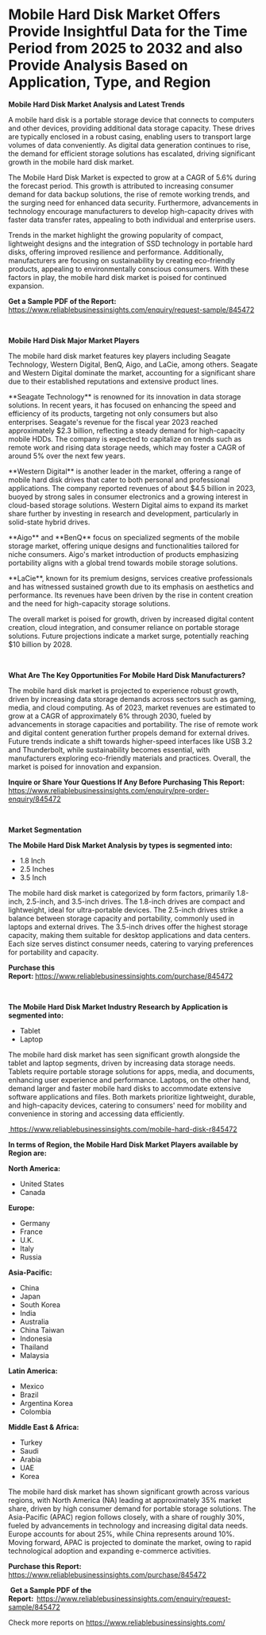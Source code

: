 <p><h1>Mobile Hard Disk Market Offers Provide Insightful Data for the Time Period from 2025 to 2032 and also Provide Analysis Based on Application, Type, and Region</h1></p><p><strong>Mobile Hard Disk Market Analysis and Latest Trends</strong></p>
<p><p>A mobile hard disk is a portable storage device that connects to computers and other devices, providing additional data storage capacity. These drives are typically enclosed in a robust casing, enabling users to transport large volumes of data conveniently. As digital data generation continues to rise, the demand for efficient storage solutions has escalated, driving significant growth in the mobile hard disk market.</p><p>The Mobile Hard Disk Market is expected to grow at a CAGR of 5.6% during the forecast period. This growth is attributed to increasing consumer demand for data backup solutions, the rise of remote working trends, and the surging need for enhanced data security. Furthermore, advancements in technology encourage manufacturers to develop high-capacity drives with faster data transfer rates, appealing to both individual and enterprise users.</p><p>Trends in the market highlight the growing popularity of compact, lightweight designs and the integration of SSD technology in portable hard disks, offering improved resilience and performance. Additionally, manufacturers are focusing on sustainability by creating eco-friendly products, appealing to environmentally conscious consumers. With these factors in play, the mobile hard disk market is poised for continued expansion.</p></p>
<p><strong>Get a Sample PDF of the Report:&nbsp;</strong> <a href="https://www.reliablebusinessinsights.com/enquiry/request-sample/845472?utm_campaign=2109&utm_medium=2&utm_source=Github&utm_content=ia&utm_term=10022025&utm_id=mobile-hard-disk">https://www.reliablebusinessinsights.com/enquiry/request-sample/845472</a></p>
<p>&nbsp;</p>
<p><strong>Mobile Hard Disk Major Market Players</strong></p>
<p><p>The mobile hard disk market features key players including Seagate Technology, Western Digital, BenQ, Aigo, and LaCie, among others. Seagate and Western Digital dominate the market, accounting for a significant share due to their established reputations and extensive product lines. </p><p>**Seagate Technology** is renowned for its innovation in data storage solutions. In recent years, it has focused on enhancing the speed and efficiency of its products, targeting not only consumers but also enterprises. Seagate's revenue for the fiscal year 2023 reached approximately $2.3 billion, reflecting a steady demand for high-capacity mobile HDDs. The company is expected to capitalize on trends such as remote work and rising data storage needs, which may foster a CAGR of around 5% over the next few years.</p><p>**Western Digital** is another leader in the market, offering a range of mobile hard disk drives that cater to both personal and professional applications. The company reported revenues of about $4.5 billion in 2023, buoyed by strong sales in consumer electronics and a growing interest in cloud-based storage solutions. Western Digital aims to expand its market share further by investing in research and development, particularly in solid-state hybrid drives.</p><p>**Aigo** and **BenQ** focus on specialized segments of the mobile storage market, offering unique designs and functionalities tailored for niche consumers. Aigo's market introduction of products emphasizing portability aligns with a global trend towards mobile storage solutions.</p><p>**LaCie**, known for its premium designs, services creative professionals and has witnessed sustained growth due to its emphasis on aesthetics and performance. Its revenues have been driven by the rise in content creation and the need for high-capacity storage solutions.</p><p>The overall market is poised for growth, driven by increased digital content creation, cloud integration, and consumer reliance on portable storage solutions. Future projections indicate a market surge, potentially reaching $10 billion by 2028.</p></p>
<p>&nbsp;</p>
<p><strong>What Are The Key Opportunities For Mobile Hard Disk Manufacturers?</strong></p>
<p><p>The mobile hard disk market is projected to experience robust growth, driven by increasing data storage demands across sectors such as gaming, media, and cloud computing. As of 2023, market revenues are estimated to grow at a CAGR of approximately 6% through 2030, fueled by advancements in storage capacities and portability. The rise of remote work and digital content generation further propels demand for external drives. Future trends indicate a shift towards higher-speed interfaces like USB 3.2 and Thunderbolt, while sustainability becomes essential, with manufacturers exploring eco-friendly materials and practices. Overall, the market is poised for innovation and expansion.</p></p>
<p><strong>Inquire or Share Your Questions If Any Before Purchasing This Report:</strong> <a href="https://www.reliablebusinessinsights.com/enquiry/pre-order-enquiry/845472?utm_campaign=2109&utm_medium=2&utm_source=Github&utm_content=ia&utm_term=10022025&utm_id=mobile-hard-disk">https://www.reliablebusinessinsights.com/enquiry/pre-order-enquiry/845472</a></p>
<p>&nbsp;</p>
<p><strong>Market Segmentation</strong></p>
<p><strong>The Mobile Hard Disk Market Analysis by types is segmented into:</strong></p>
<p><ul><li>1.8 Inch</li><li>2.5 Inches</li><li>3.5 Inch</li></ul></p>
<p><p>The mobile hard disk market is categorized by form factors, primarily 1.8-inch, 2.5-inch, and 3.5-inch drives. The 1.8-inch drives are compact and lightweight, ideal for ultra-portable devices. The 2.5-inch drives strike a balance between storage capacity and portability, commonly used in laptops and external drives. The 3.5-inch drives offer the highest storage capacity, making them suitable for desktop applications and data centers. Each size serves distinct consumer needs, catering to varying preferences for portability and capacity.</p></p>
<p><strong>Purchase this Report:&nbsp;</strong><a href="https://www.reliablebusinessinsights.com/purchase/845472?utm_campaign=2109&utm_medium=2&utm_source=Github&utm_content=ia&utm_term=10022025&utm_id=mobile-hard-disk">https://www.reliablebusinessinsights.com/purchase/845472</a></p>
<p>&nbsp;</p>
<p><strong>The Mobile Hard Disk Market Industry Research by Application is segmented into:</strong></p>
<p><ul><li>Tablet</li><li>Laptop</li></ul></p>
<p><p>The mobile hard disk market has seen significant growth alongside the tablet and laptop segments, driven by increasing data storage needs. Tablets require portable storage solutions for apps, media, and documents, enhancing user experience and performance. Laptops, on the other hand, demand larger and faster mobile hard disks to accommodate extensive software applications and files. Both markets prioritize lightweight, durable, and high-capacity devices, catering to consumers' need for mobility and convenience in storing and accessing data efficiently.</p></p>
<p><a href="https://www.reliablebusinessinsights.com/mobile-hard-disk-r845472?utm_campaign=2109&utm_medium=2&utm_source=Github&utm_content=ia&utm_term=10022025&utm_id=mobile-hard-disk">&nbsp;https://www.reliablebusinessinsights.com/mobile-hard-disk-r845472</a></p>
<p><strong>In terms of Region, the Mobile Hard Disk Market Players available by Region are:</strong></p>
<p>
    <p> <strong> North America: </strong>
        <ul>
            <li>United States</li>
            <li>Canada</li>
        </ul>
        </p> 
    <p> <strong> Europe: </strong>
        <ul>
            <li>Germany</li>
            <li>France</li>
            <li>U.K.</li>
            <li>Italy</li>
            <li>Russia</li>
        </ul>
        </p> 
    <p> <strong> Asia-Pacific: </strong>
        <ul>
            <li>China</li>
            <li>Japan</li>
            <li>South Korea</li>
            <li>India</li>
            <li>Australia</li>
            <li>China Taiwan</li>
            <li>Indonesia</li>
            <li>Thailand</li>
            <li>Malaysia</li>
        </ul>
        </p> 
    <p> <strong> Latin America: </strong>
        <ul>
            <li>Mexico</li>
            <li>Brazil</li>
            <li>Argentina Korea</li>
            <li>Colombia</li>
        </ul>
        </p> 
    <p> <strong> Middle East & Africa: </strong>
        <ul>
            <li>Turkey</li>
            <li>Saudi</li>
            <li>Arabia</li>
            <li>UAE</li>
            <li>Korea</li>
        </ul>
    </p>
    </p>
<p><p>The mobile hard disk market has shown significant growth across various regions, with North America (NA) leading at approximately 35% market share, driven by high consumer demand for portable storage solutions. The Asia-Pacific (APAC) region follows closely, with a share of roughly 30%, fueled by advancements in technology and increasing digital data needs. Europe accounts for about 25%, while China represents around 10%. Moving forward, APAC is projected to dominate the market, owing to rapid technological adoption and expanding e-commerce activities.</p></p>
<p><strong>Purchase this Report: </strong><a href="https://www.reliablebusinessinsights.com/purchase/845472?utm_campaign=2109&utm_medium=2&utm_source=Github&utm_content=ia&utm_term=10022025&utm_id=mobile-hard-disk">https://www.reliablebusinessinsights.com/purchase/845472</a></p>
<p>&nbsp;<strong>Get a Sample PDF of the Report:&nbsp;&nbsp;</strong><a href="https://www.reliablebusinessinsights.com/enquiry/request-sample/845472?utm_campaign=2109&utm_medium=2&utm_source=Github&utm_content=ia&utm_term=10022025&utm_id=mobile-hard-disk">https://www.reliablebusinessinsights.com/enquiry/request-sample/845472</a></p>
<p><strong></strong></p>
<p>Check more reports on <a href="https://www.reliablebusinessinsights.com/?utm_campaign=2109&utm_medium=2&utm_source=Github&utm_content=ia&utm_term=10022025&utm_id=mobile-hard-disk">https://www.reliablebusinessinsights.com/</a></p>